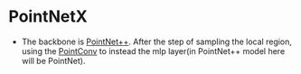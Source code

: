 # PointNetX
* The backbone is [PointNet++](http://stanford.edu/~rqi/pointnet2/). After the step of sampling the local region, using the [PointConv](https://arxiv.org/abs/1811.07246v1) to instead the mlp layer(in PointNet++ model here will be PointNet).